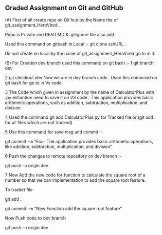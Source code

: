 ## Graded Assignment on Git and GitHub ######################################################################################################################

(A) First of all create repo on Git hub by the Name the of git_assignment_HeroVired .

Repo is Private and READ MD & .gitignore file also add .

Used this command on gitbash in Local :- git clone sshURL .

Dir will create on local by the name of git_assignment_HeroVired go to in it.

(B) For Creation dev branch used this command on git bash :- 
1 git branch dev

2 git checkout dev
Now we are in dev branch 
code . Used this command on git bash for go to in Vs code  

3 The Code which given in assignment by the name of CalculatorPlus with .py extiontion need to save it on VS code .
This application provides basic arithmetic operations, such as addition, subtraction, multiplication, and division. 

4 Used the command git add  CalculatorPlus.py for Tracked file or (git add . for all files which are not tracked)

5 Use this command for save msg and commit :- 

git commit -m "Fix:- The application provides basic arithmetic operations, like  addition, subtraction, multiplication, and division"

6  Push the changes to remote repository on dev branch :- 

git push -u origin dev

7 Now Add the new code for function to calculate the square root of a number so that we can implementation to add the square root feature.

To tracket file 

git add .  

git commit -m "New Function add the square root feature"

Now Push code to dev branch 

git push -u origin dev


